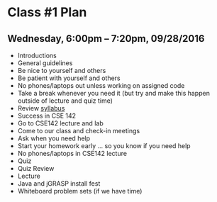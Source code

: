 # Class #1 Plan
## Wednesday, 6:00pm – 7:20pm, 09/28/2016
* Introductions
* General guidelines
 * Be nice to yourself and others
 * Be patient with yourself and others
 * No phones/laptops out unless working on assigned code
 * Take a break whenever you need it (but try and make this happen outside of lecture and quiz time)
* Review [syllabus](../syllabus.md)
* Success in CSE 142
 * Go to CSE142 lecture and lab
 * Come to our class and check-in meetings
 * Ask when you need help
 * Start your homework early ... so you know if you need help
 * No phones/laptops in CSE142 lecture
* Quiz
* Quiz Review
* Lecture
* Java and jGRASP install fest
* Whiteboard problem sets (if we have time)
 
